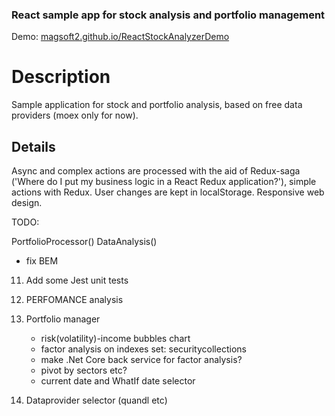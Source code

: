 
### React sample app for stock analysis and portfolio management

Demo: [magsoft2.github.io/ReactStockAnalyzerDemo](https://magsoft2.github.io/ReactStockAnalyzerDemo)

# Description

Sample application for stock and portfolio analysis, based on free data providers (moex only for now).

## Details

Async and complex actions are processed with the aid of Redux-saga ('Where do I put my business logic in a React Redux application?'), 
simple actions with Redux.
User changes are kept in localStorage.
Responsive web design.


TODO:

 PortfolioProcessor()
 DataAnalysis()
 - fix BEM
11. Add some Jest unit tests
12. PERFOMANCE analysis

20. Portfolio manager
    - risk(volatility)-income bubbles chart
    - factor analysis on indexes set: securitycollections
    - make .Net Core back service for factor analysis?
    - pivot by sectors etc?
    - current date and WhatIf date selector

101. Dataprovider selector (quandl etc)